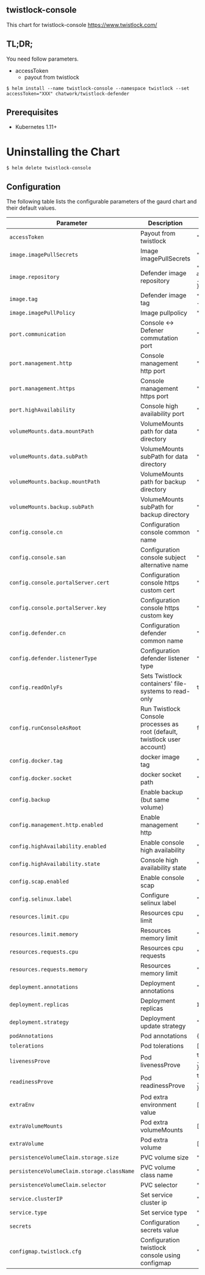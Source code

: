 ## twistlock-console

This chart for twistlock-console https://www.twistlock.com/

## TL;DR;

You need follow parameters.

- accessToken
  - payout from twistlock

```
$ helm install --name twistlock-console --namespace twistlock --set accessToken="XXX" chatwork/twistlock-defender
```

## Prerequisites

* Kubernetes 1.11+

# Uninstalling the Chart

```
$ helm delete twistlock-console
```

## Configuration

The following table lists the configurable parameters of the gaurd chart and their default values.

|  Parameter | Description | Default |
| --- | --- | --- |
|  `accessToken` | Payout from twistlock | `"accessToken"` |
|  `image.imagePullSecrets` | Image imagePullSecrets | `"[]"` |
|  `image.repository` | Defender image repository | `"registry-auth.twistlock.com/tw_{{ .Values.accessToken }}/twistlock/defender"` |
|  `image.tag` | Defender image tag | `"defender{{ .Values.config.docker.tag }}"` |
|  `image.imagePullPolicy` | Image pullpolicy  | `"IfNotPresent"` |
|  `port.communication` | Console <-> Defener commutation port  | `"8084"` |
|  `port.management.http` | Console management http port  | `"8081"` |
|  `port.management.https` | Console management https port  | `"8083"` |
|  `port.highAvailability` | Console high availability port  | `"8086"` |
|  `volumeMounts.data.mountPath` | VolumeMounts path for data directory | `"/var/lib/twistlock"` |
|  `volumeMounts.data.subPath` | VolumeMounts subPath for data directory | `"twistlock"` |
|  `volumeMounts.backup.mountPath` | VolumeMounts path for backup directory | `"/var/lib/twistlock-backup"` |
|  `volumeMounts.backup.subPath` | VolumeMounts subPath for backup directory | `"twistlock-backup"` |
|  `config.console.cn` | Configuration console common name | `""` |
|  `config.console.san` | Configuration console subject alternative name | `""` |
|  `config.console.portalServer.cert` | Configuration console https custom cert | `""` |
|  `config.console.portalServer.key` | Configuration console https custom key| `""` |
|  `config.defender.cn` | Configuration defender common name | `""` |
|  `config.defender.listenerType` | Configuration defender listener type| `"none"` |
|  `config.readOnlyFs` | Sets Twistlock containers' file-systems to read-only | `true` |
|  `config.runConsoleAsRoot` | Run Twistlock Console processes as root (default, twistlock user account) | `false` |
|  `config.docker.tag` | docker image tag| `"_19_07_363"` |
|  `config.docker.socket` | docker socket path| `"/var/run/docker.sock"` |
|  `config.backup` | Enable backup (but same volume) | `"true"` |
|  `config.management.http.enabled` | Enable management http | `"false"` |
|  `config.highAvailability.enabled` | Enable console high availability | `"false"` |
|  `config.highAvailability.state` | Console high availability state | `"PRIMARY"` |
|  `config.scap.enabled` | Enable console scap | `"false"` |
|  `config.selinux.label` | Configure selinux label | `"disable"` |
|  `resources.limit.cpu` | Resources cpu limit | `"500m"` |
|  `resources.limit.memory` | Resources memory limit | `"1024Mi"` |
|  `resources.requests.cpu` | Resources cpu requests | `"250m"` |
|  `resources.requests.memory` | Resources memory limit | `"1024Mi"` |
|  `deployment.annotations` | Deployment annotations | `"{}"`|
|  `deployment.replicas` | Deployment replicas | `1`|
|  `deployment.strategy` | Deployment update strategy | `"{}"`|
|  `podAnnotations` | Pod annotations | `{}`|
|  `tolerations` | Pod tolerations | `[]`|
|  `livenessProve` | Pod livenessProve | `tcpSocket.port: {{ .Values.port.management.https }}`|
|  `readinessProve` | Pod readinessProve | `tcpSocket.port: {{ .Values.port.management.https }}`|
|  `extraEnv` | Pod extra environment value | `[]`|
|  `extraVolumeMounts` | Pod extra volumeMounts | `[]`|
|  `extraVolume` | Pod extra volume | `[]`|
|  `persistenceVolumeClaim.storage.size` | PVC volume size | `"100G"` |
|  `persistenceVolumeClaim.storage.className` | PVC volume class name| `"gp2"` |
|  `persistenceVolumeClaim.selector` | PVC selector | `"{}"` |
|  `service.clusterIP` | Set service cluster ip | `""` |
|  `service.type` | Set service type | `"LoadBalancer"` |
|  `secrets` | Configuration secrets value | `"{}"` |
|  `configmap.twistlock.cfg` | Configuration twistlock console using configmap | `"..."`|
